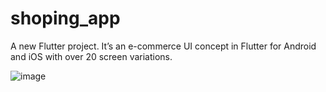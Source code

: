 # shoping_app

A new Flutter project.
It’s an e-commerce UI concept in Flutter for Android and iOS with over 20 screen variations.

![image](https://github.com/abdelhameed-elsayed/shoping_app/assets/105364430/4cf4ea13-f255-4f86-8068-84b127e0da9b)

